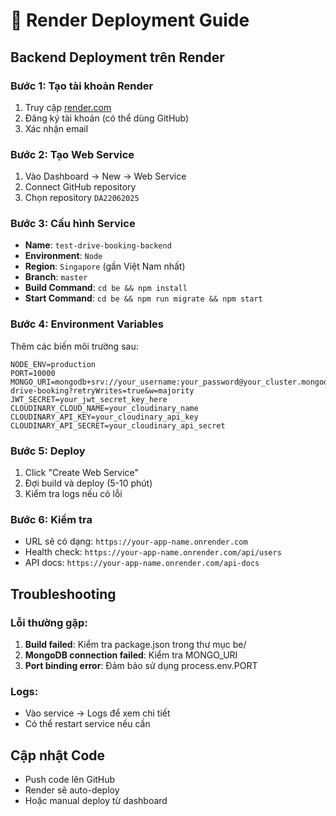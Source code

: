 # 🚀 Render Deployment Guide

## Backend Deployment trên Render

### Bước 1: Tạo tài khoản Render

1. Truy cập [render.com](https://render.com)
2. Đăng ký tài khoản (có thể dùng GitHub)
3. Xác nhận email

### Bước 2: Tạo Web Service

1. Vào Dashboard → New → Web Service
2. Connect GitHub repository
3. Chọn repository `DA22062025`

### Bước 3: Cấu hình Service

- **Name**: `test-drive-booking-backend`
- **Environment**: `Node`
- **Region**: `Singapore` (gần Việt Nam nhất)
- **Branch**: `master`
- **Build Command**: `cd be && npm install`
- **Start Command**: `cd be && npm run migrate && npm start`

### Bước 4: Environment Variables

Thêm các biến môi trường sau:

```
NODE_ENV=production
PORT=10000
MONGO_URI=mongodb+srv://your_username:your_password@your_cluster.mongodb.net/test-drive-booking?retryWrites=true&w=majority
JWT_SECRET=your_jwt_secret_key_here
CLOUDINARY_CLOUD_NAME=your_cloudinary_name
CLOUDINARY_API_KEY=your_cloudinary_api_key
CLOUDINARY_API_SECRET=your_cloudinary_api_secret
```

### Bước 5: Deploy

1. Click "Create Web Service"
2. Đợi build và deploy (5-10 phút)
3. Kiểm tra logs nếu có lỗi

### Bước 6: Kiểm tra

- URL sẽ có dạng: `https://your-app-name.onrender.com`
- Health check: `https://your-app-name.onrender.com/api/users`
- API docs: `https://your-app-name.onrender.com/api-docs`

## Troubleshooting

### Lỗi thường gặp:

1. **Build failed**: Kiểm tra package.json trong thư mục be/
2. **MongoDB connection failed**: Kiểm tra MONGO_URI
3. **Port binding error**: Đảm bảo sử dụng process.env.PORT

### Logs:

- Vào service → Logs để xem chi tiết
- Có thể restart service nếu cần

## Cập nhật Code

- Push code lên GitHub
- Render sẽ auto-deploy
- Hoặc manual deploy từ dashboard
